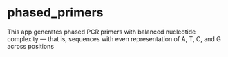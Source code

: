 # phased_primers
This app generates phased PCR primers with balanced nucleotide complexity — that is, sequences with even representation of A, T, C, and G across positions
